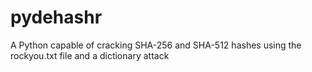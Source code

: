 # pydehashr
A Python capable of cracking SHA-256 and SHA-512 hashes using the rockyou.txt file and a dictionary attack
